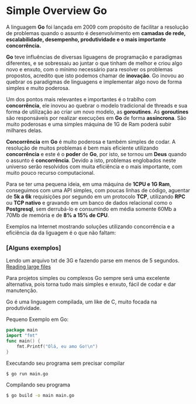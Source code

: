 # Simple Overview Go

A linguagem **Go** foi lançada em 2009 com propósito de facilitar a resolução de problemas quando o assunto é desenvolvimento em **camadas de rede, escalabilidade, desempenho, produtividade e o mais importante concorrência.**

**Go** teve influências de diversas liguagens de programação e paradigmas diferentes, e se sobressaiu ao juntar o que tinham de melhor e criou algo novo e enxuto, com o mínimo necessário para resolver os problemas propostos, acredito que isto podemos chamar de **inovação**. Go inovou ao quebrar os paradigmas de linguagens e implementar algo novo de forma simples e muito poderosa.

Um dos pontos mais relevantes e importantes é o trablho com **concorrência**, ele inovou ao quebrar o modelo tradicional de threads e sua forma de utilização ao criar um novo modelo, as **goroutines**.
As **goroutines** são responsáveis por realizar execuções em **Go** de forma **assíncrona**. São muito poderosas e uma simples máquina de 1G de Ram poderá subir milhares delas.

**Concorrência** em **Go** é muito poderosa e também simples de codar. A resolução de muitos problemas é bem mais eficiente utilizando **concorrência** e este é o **poder** de **Go**, por isto, se tornou um **Deus** quando o assunto é **concorrẽncia**. Devido a isto, problemas englobados neste universo serão resolvidos com muita eficiência e o mais importante, com muito pouco recurso computacional.

Para se ter uma pequena ideia, em uma máquina de **1CPU e 1G Ram**, conseguimos com uma API simples, com poucas linhas de código, aguentar de **5k a 6k** requisições por segundo em um protocolo **TCP**, utilizando **RPC** ou **TCP nativo** e gravando em um banco de dados relacional como o **Postgresql**, sem derrubá-lo e consumindo em média somente 60Mb a 70Mb de memória e de **8% a 15% de CPU**.

Exemplos na Internet mostrando soluções utilizando concorrência e a eficiência da da liguagem é o que não faltam:

### [Alguns exemplos]

Lendo um arquivo txt de 3G e fazendo parse em menos de 5 segundos.
[Reading large files](https://marcellanz.com/post/file-read-challenge)

Para projetos simples ou complexos Go sempre será uma excelente alternativa, pois torna tudo mais simples e enxuto, fácil de codar e dar manutenção.

Go é uma linguagem compilada, um like de C, muito focada na produtividade.

Pequeno Exemplo em Go:
```go
package main
import "fmt"
func main() {
    fmt.Printf("Olá, eu amo Go!\n")
}
```
Executando seu programa sem precisar compilar
```bash
$ go run main.go
```

Compilando seu programa
```bash
$ go build -o main main.go
```
